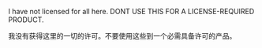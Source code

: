 I have not licensed for all here. DONT USE THIS FOR A LICENSE-REQUIRED PRODUCT.

我没有获得这里的一切的许可。不要使用这些到一个必需具备许可的产品。
